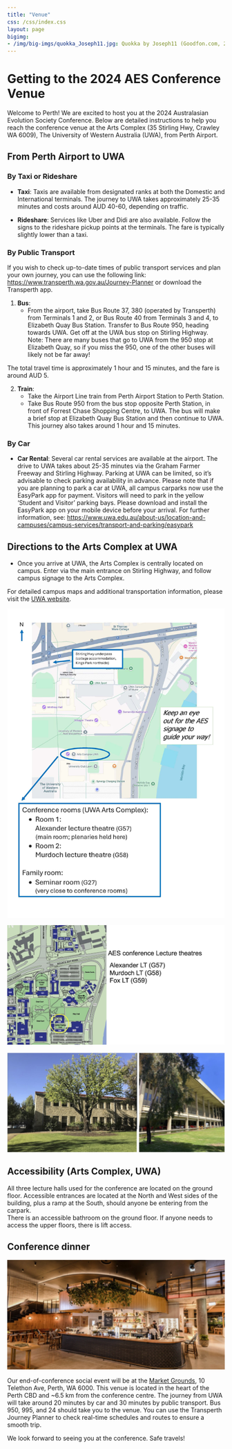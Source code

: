 ```yaml
---
title: "Venue"
css: /css/index.css
layout: page
bigimg:
- /img/big-imgs/quokka_Joseph11.jpg: Quokka by Joseph11 (Goodfon.com, 2023)
---
```


# Getting to the 2024 AES Conference Venue

Welcome to Perth! We are excited to host you at the 2024 Australasian Evolution Society Conference. Below are detailed instructions to help you reach the conference venue at the Arts Complex (35 Stirling Hwy, Crawley WA 6009), The University of Western Australia (UWA), from Perth Airport.

## From Perth Airport to UWA

### By Taxi or Rideshare

- **Taxi**: Taxis are available from designated ranks at both the Domestic and International terminals. The journey to UWA takes approximately 25-35 minutes and costs around AUD 40-60, depending on traffic.  

- **Rideshare**: Services like Uber and Didi are also available. Follow the signs to the rideshare pickup points at the terminals. The fare is typically slightly lower than a taxi.  

### By Public Transport

If you wish to check up-to-date times of public transport services and plan your own journey, you can use the following link: https://www.transperth.wa.gov.au/Journey-Planner or download the Transperth app.  

1. **Bus**: 
   - From the airport, take Bus Route 37, 380 (operated by Transperth) from Terminals 1 and 2, or Bus Route 40 from Terminals 3 and 4, to Elizabeth Quay Bus Station.
   Transfer to Bus Route 950, heading towards UWA. Get off at the UWA bus stop on Stirling Highway. Note: There are many buses that go to UWA from the 950 stop at Elizabeth Quay, so if you miss the 950, one of the other buses will likely not be far away!  

 The total travel time is approximately 1 hour and 15 minutes, and the fare is around AUD 5.

2. **Train**:
   - Take the Airport Line train from Perth Airport Station to Perth Station.
   - Take Bus Route 950 from the bus stop opposite Perth Station, in front of Forrest Chase Shopping Centre, to UWA. The bus will make a brief stop at Elizabeth Quay Bus Station and then continue to UWA. This journey also takes around 1 hour and 15 minutes.

### By Car

- **Car Rental**: Several car rental services are available at the airport. The drive to UWA takes about 25-35 minutes via the Graham Farmer Freeway and Stirling Highway. Parking at UWA can be limited, so it’s advisable to check parking availability in advance. Please note that if you are planning to park a car at UWA, all campus carparks now use the EasyPark app for payment. Visitors will need to park in the yellow ‘Student and Visitor’ parking bays. Please download and install the EasyPark app on your mobile device before your arrival. For further information, see: https://www.uwa.edu.au/about-us/location-and-campuses/campus-services/transport-and-parking/easypark 


## Directions to the Arts Complex at UWA

- Once you arrive at UWA, the Arts Complex is centrally located on campus. Enter via the main entrance on Stirling Highway, and follow campus signage to the Arts Complex.

For detailed campus maps and additional transportation information, please visit the [UWA website](https://use.mazemap.com/#v=1&campusid=309&zlevel=1&center=115.816425,-31.980438&zoom=15.6).   


![](/img/aes2024/UWA_AES_map.jpg)


![](/img/aes2024/map_venue2024.jpg)

![](/img/aes2024/conference_venue.jpg)

## Accessibility (Arts Complex, UWA)

All three lecture halls used for the conference are located on the ground floor. Accessible entrances are located at the North and West sides of the building, plus a ramp at the South, should anyone be entering from the carpark.  
There is an accessible bathroom on the ground floor. If anyone needs to access the upper floors, there is lift access.







## Conference dinner

![](/img/aes2024/marketGround_wa.jpg)


Our end-of-conference social event will be at the [Market Grounds](https://marketgrounds.com.au/), 10 Telethon Ave, Perth, WA 6000. This venue is located in the heart of the Perth CBD and ~6.5 km from the conference centre. The journey from UWA will take around 20 minutes by car and 30 minutes by public transport. Bus 950, 995, and 24 should take you to the venue. You can use the Transperth Journey Planner to check real-time schedules and routes to ensure a smooth trip.

We look forward to seeing you at the conference. Safe travels!

